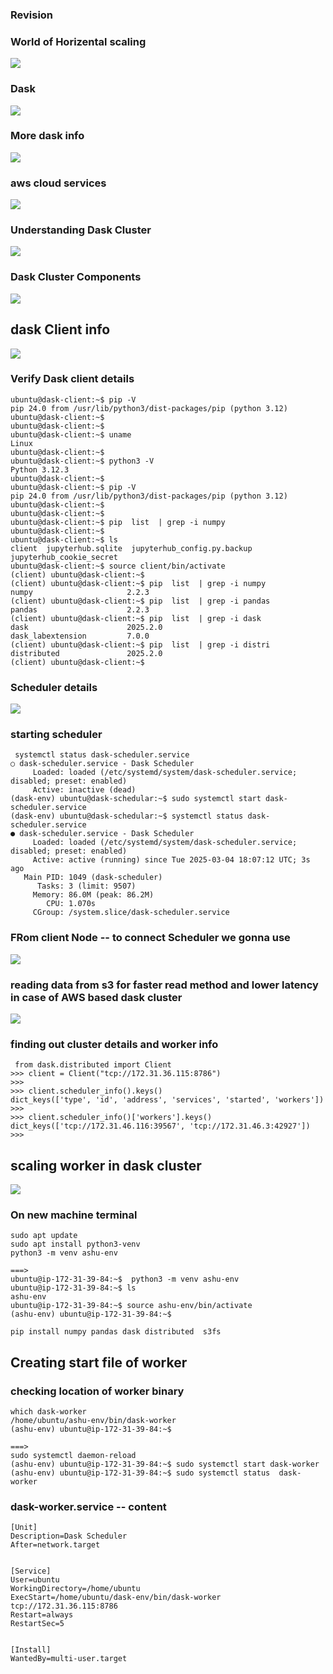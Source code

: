 ### Revision 

### World of Horizental scaling 

<img src="scale1.png">

### Dask 

<img src="dask1.png">

### More dask info 

<img src="dask2.png">

### aws cloud services 

<img src="aws1.png">

### Understanding Dask Cluster 

<img src="daskcls1.png">

### Dask Cluster Components 

<img src="daskcls2.png">

## dask Client info 

<img src="daskcls3.png">

### Verify Dask client details 

```
ubuntu@dask-client:~$ pip -V
pip 24.0 from /usr/lib/python3/dist-packages/pip (python 3.12)
ubuntu@dask-client:~$ 
ubuntu@dask-client:~$ 
ubuntu@dask-client:~$ uname 
Linux
ubuntu@dask-client:~$ 
ubuntu@dask-client:~$ python3 -V
Python 3.12.3
ubuntu@dask-client:~$ 
ubuntu@dask-client:~$ pip -V
pip 24.0 from /usr/lib/python3/dist-packages/pip (python 3.12)
ubuntu@dask-client:~$ 
ubuntu@dask-client:~$ 
ubuntu@dask-client:~$ pip  list  | grep -i numpy 
ubuntu@dask-client:~$ 
ubuntu@dask-client:~$ ls
client  jupyterhub.sqlite  jupyterhub_config.py.backup  jupyterhub_cookie_secret
ubuntu@dask-client:~$ source client/bin/activate
(client) ubuntu@dask-client:~$ 
(client) ubuntu@dask-client:~$ pip  list  | grep -i numpy 
numpy                     2.2.3
(client) ubuntu@dask-client:~$ pip  list  | grep -i pandas
pandas                    2.2.3
(client) ubuntu@dask-client:~$ pip  list  | grep -i dask
dask                      2025.2.0
dask_labextension         7.0.0
(client) ubuntu@dask-client:~$ pip  list  | grep -i distri
distributed               2025.2.0
(client) ubuntu@dask-client:~$ 

```

### Scheduler details 

<img src="sch1.png">

### starting scheduler 

```
 systemctl status dask-scheduler.service 
○ dask-scheduler.service - Dask Scheduler
     Loaded: loaded (/etc/systemd/system/dask-scheduler.service; disabled; preset: enabled)
     Active: inactive (dead)
(dask-env) ubuntu@dask-schedular:~$ sudo systemctl start dask-scheduler.service 
(dask-env) ubuntu@dask-schedular:~$ systemctl status dask-scheduler.service 
● dask-scheduler.service - Dask Scheduler
     Loaded: loaded (/etc/systemd/system/dask-scheduler.service; disabled; preset: enabled)
     Active: active (running) since Tue 2025-03-04 18:07:12 UTC; 3s ago
   Main PID: 1049 (dask-scheduler)
      Tasks: 3 (limit: 9507)
     Memory: 86.0M (peak: 86.2M)
        CPU: 1.070s
     CGroup: /system.slice/dask-scheduler.service

```

### FRom client Node -- to connect Scheduler we gonna use 

<img src="client11.png">

### reading data from s3 for faster read method and lower latency in case of AWS based dask cluster 

<img src="awsd.png">

### finding out cluster details and worker info 

```
 from dask.distributed import Client
>>> client = Client("tcp://172.31.36.115:8786")
>>> 
>>> client.scheduler_info().keys()
dict_keys(['type', 'id', 'address', 'services', 'started', 'workers'])
>>> 
>>> client.scheduler_info()['workers'].keys()
dict_keys(['tcp://172.31.46.116:39567', 'tcp://172.31.46.3:42927'])
>>> 

```

## scaling worker in dask cluster 

<img src="scale11.png">

### On new machine terminal 

```
sudo apt update
sudo apt install python3-venv 
python3 -m venv ashu-env 

===>
ubuntu@ip-172-31-39-84:~$  python3 -m venv ashu-env 
ubuntu@ip-172-31-39-84:~$ ls
ashu-env
ubuntu@ip-172-31-39-84:~$ source ashu-env/bin/activate
(ashu-env) ubuntu@ip-172-31-39-84:~$ 

pip install numpy pandas dask distributed  s3fs 

```

## Creating start file of worker 

### checking location of worker binary 

```
which dask-worker 
/home/ubuntu/ashu-env/bin/dask-worker
(ashu-env) ubuntu@ip-172-31-39-84:~$ 

===>
sudo systemctl daemon-reload 
(ashu-env) ubuntu@ip-172-31-39-84:~$ sudo systemctl start dask-worker
(ashu-env) ubuntu@ip-172-31-39-84:~$ sudo systemctl status  dask-worker
```

### dask-worker.service -- content 

```
[Unit]
Description=Dask Scheduler
After=network.target


[Service]
User=ubuntu
WorkingDirectory=/home/ubuntu
ExecStart=/home/ubuntu/dask-env/bin/dask-worker tcp://172.31.36.115:8786
Restart=always
RestartSec=5


[Install]
WantedBy=multi-user.target
```


